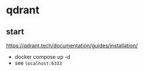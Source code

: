 # qdrant

## start
https://qdrant.tech/documentation/guides/installation/

- docker compose up -d
- see `localhost:6333`
